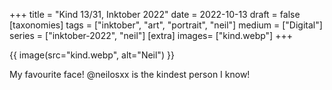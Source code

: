 +++
title = "Kind 13/31, Inktober 2022"
date = 2022-10-13
draft =  false
[taxonomies]
tags = ["inktober", "art", "portrait", "neil"]
medium = ["Digital"]
series = ["inktober-2022", "neil"]
[extra]
images= ["kind.webp"]
+++

{{ image(src="kind.webp", alt="Neil") }}

My favourite face! @neilosxx is the kindest person I know!
